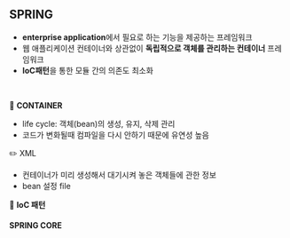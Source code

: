 ## SPRING

- **enterprise application**에서 필요로 하는 기능을 제공하는 프레임워크
- 웹 애플리케이션 컨테이너와 상관없이 **독립적으로 객체를 관리하는 컨테이너** 프레임워크
- **IoC패턴**을 통한 모듈 간의 의존도 최소화

<br>

:star2: **CONTAINER**

- life cycle: 객체(bean)의 생성, 유지, 삭제 관리
- 코드가 변화될때 컴파일을 다시 안하기 때문에 유연성 높음

:pencil2: XML

- 컨테이너가 미리 생성해서 대기시켜 놓은 객체들에 관한 정보
- bean 설정 file

:star2: **IoC 패턴**



#### SPRING CORE
